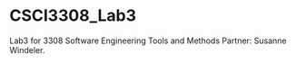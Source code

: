 CSCI3308_Lab3
=============

Lab3 for 3308 Software Engineering Tools and Methods
Partner: Susanne Windeler.
